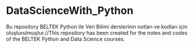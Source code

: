 # DataScienceWith_Python
Bu repository BELTEK Python ile Veri Bilimi derslerinin notları ve kodları için oluşturulmuştur.//This repository has been created for the notes and codes of the BELTEK Python and Data Science courses. 
